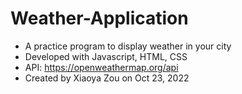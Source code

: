 # Weather-Application
- A practice program to display weather in your city
- Developed with Javascript, HTML, CSS
- API: https://openweathermap.org/api
- Created by Xiaoya Zou on Oct 23, 2022
